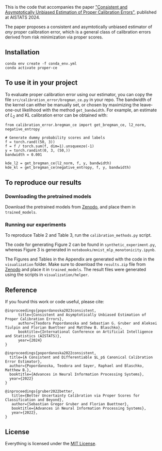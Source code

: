 This is the code that accompanies the paper ["Consistent and Asymptotically Unbiased Estimation of Proper
Calibration Errors"](https://arxiv.org/pdf/2312.08589.pdf), published at AISTATS 2024.

The paper proposes a consistent and asymtotically unbiased estimator of *any* proper calibration error, which is a general class of calibration
errors derived from risk minimization via proper scores. 

## Installation

```
conda env create -f conda_env.yml
conda activate proper-ce
```


## To use it in your project

To evaluate proper calibration error using our estimator, you can copy the file `src/calibration_error/bregman_ce.py` in your repo.
The bandwidth of the kernel can either be manually set, or chosen by maximizing the leave-one-out likelihood with the method `get_bandwidth`.
For example, an estimate of $L_2$ and KL calibration error can be obtained with:

```
from calibration_error.bregman_ce import get_bregman_ce, l2_norm, negative_entropy

# Generate dummy probability scores and labels
f = torch.rand((50, 3))
f = f / torch.sum(f, dim=1).unsqueeze(-1)
y = torch.randint(0, 3, (50,))
bandwidth = 0.001

kde_l2 = get_bregman_ce(l2_norm, f, y, bandwidth)
kde_kl = get_bregman_ce(negative_entropy, f, y, bandwidth)
```

## To reproduce our results

### Downloading the pretrained models

Download the pretrained models from [Zenodo](https://zenodo.org/records/10724791), and place them in `trained_models`.

### Running our experiments

To reproduce Table 2 and Table 3, run the `calibration_methods.py` script.

The code for generating Figure 2 can be found in `synthetic_experiment.py`, whereas Figure 3 is generated in `notebooks/mnist_mlp_monotonicity.ipynb`.

The Figures and Tables in the Appendix are generated with the code in the `visualization` folder. 
Make sure to download the `results.zip` file from [Zenodo](https://zenodo.org/records/10724791) and place it in `trained_models`. 
The result files were generated using the scripts in `visualization/helper`.

## Reference
If you found this work or code useful, please cite:

```
@inproceedings{popordanoska2023consistent,
      title={Consistent and Asymptotically Unbiased Estimation of Proper Calibration Errors}, 
      author={Teodora Popordanoska and Sebastian G. Gruber and Aleksei Tiulpin and Florian Buettner and Matthew B. Blaschko},
      booktitle={International Conference on Artificial Intelligence and Statistics (AISTATS)},
      year={2024}
}
```

```
@inproceedings{popordanoska2022consistent,
  title={A Consistent and Differentiable $L_p$ Canonical Calibration Error Estimator},
  author={Popordanoska, Teodora and Sayer, Raphael and Blaschko, Matthew B.},
  booktitle={Advances in Neural Information Processing Systems},
  year={2022}
}
```

```
@inproceedings{gruber2022better,
   title={Better Uncertainty Calibration via Proper Scores for Classification and Beyond},
   author={Sebastian Gregor Gruber and Florian Buettner},
   booktitle={Advances in Neural Information Processing Systems},
   year={2022},
}
```


## License

Everything is licensed under the [MIT License](https://opensource.org/licenses/MIT).
